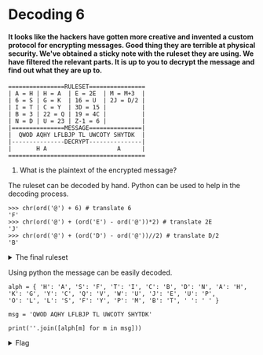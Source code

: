#  Decoding 6

#### It looks like the hackers have gotten more creative and invented a custom protocol for encrypting messages. Good thing they are terrible at physical security. We've obtained a sticky note with the ruleset they are using. We have filtered the relevant parts. It is up to you to decrypt the message and find out what they are up to.

```
================RULESET================
| A = H | H = A  | E = 2E  | M = M+3  |
| 6 = S | G = K  | 16 = U  | 2J = D/2 |
| I = T | C = Y  | 3D = 15 |          |
| B = 3 | 22 = Q | 19 = 4C |          |
| N = D | U = 23 | Z-1 = 6 |          |
|===============MESSAGE===============|
|  QWOD AQHY LFLBJP TL UWCOTY SHYTDK  |
|---------------DECRYPT---------------|
|       H A                    A      |
=======================================
```

1. What is the plaintext of the encrypted message?

The ruleset can be decoded by hand. Python can be used to help in the decoding process.
```
>>> chr(ord('@') + 6) # translate 6
'F'
>>> chr(ord('@') + (ord('E') - ord('@'))*2) # translate 2E
'J'
>>> chr(ord('@') + (ord('D') - ord('@'))//2) # translate D/2
'B'
```
<details>
<summary>The final ruleset</summary>

```
A = H
F = S
I = T
B = C
N = D
H = A
G = K
C = Y
V = Q
U = W
E = J
P = U
L = O
S = L
Y = F
M = P
T = B
```
</details>

Using python the message can be easily decoded.
```
alph = { 'H': 'A', 'S': 'F', 'T': 'I', 'C': 'B', 'D': 'N', 'A': 'H',
'K': 'G', 'Y': 'C', 'Q': 'V', 'W': 'U', 'J': 'E', 'U': 'P',
'O': 'L', 'L': 'S', 'F': 'Y', 'P': 'M', 'B': 'T', ' ': ' ' }

msg = 'QWOD AQHY LFLBJP TL UWCOTY SHYTDK'

print(''.join([alph[m] for m in msg]))
```

<details>
<summary>Flag</summary>

`VULN HVAC SYSTEM IS PUBLIC FACING`
</details>
